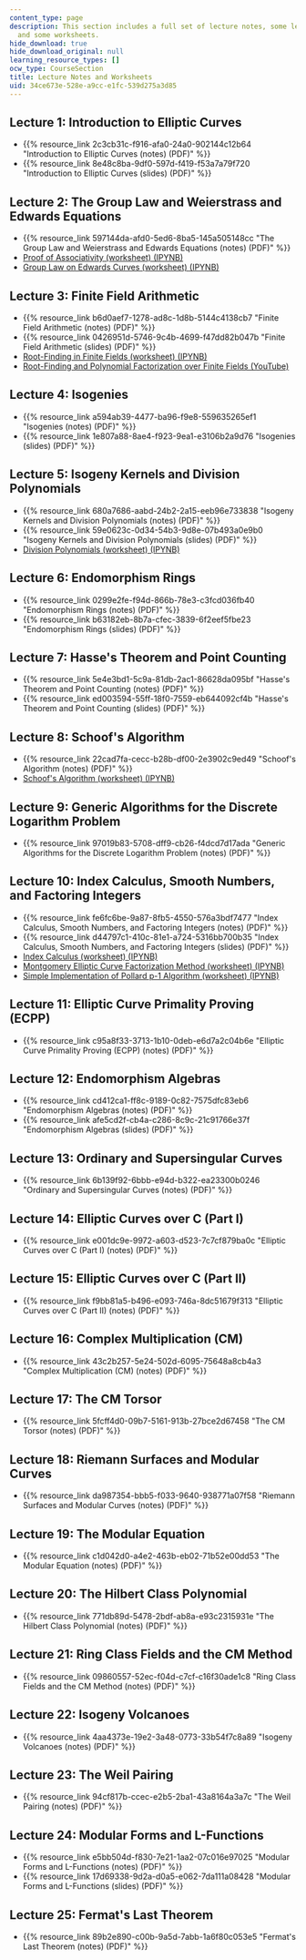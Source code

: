 ```yaml
---
content_type: page
description: This section includes a full set of lecture notes, some lecture slides,
  and some worksheets.
hide_download: true
hide_download_original: null
learning_resource_types: []
ocw_type: CourseSection
title: Lecture Notes and Worksheets
uid: 34ce673e-528e-a9cc-e1fc-539d275a3d85
---
```


Lecture 1: Introduction to Elliptic Curves
------------------------------------------

*   {{% resource_link 2c3cb31c-f916-afa0-24a0-902144c12b64 "Introduction to Elliptic Curves (notes) (PDF)" %}}
*   {{% resource_link 8e48c8ba-9df0-597d-f419-f53a7a79f720 "Introduction to Elliptic Curves (slides) (PDF)" %}}

Lecture 2: The Group Law and Weierstrass and Edwards Equations
--------------------------------------------------------------

*   {{% resource_link 597144da-afd0-5ed6-8ba5-145a505148cc "The Group Law and Weierstrass and Edwards Equations (notes) (PDF)" %}}
*   [Proof of Associativity (worksheet) (IPYNB)](https://cocalc.com/share/public_paths/a6a1c2b188bd61d94c3dd3bfd5aa73722e8bd38b)
*   [Group Law on Edwards Curves (worksheet) (IPYNB)](https://cocalc.com/share/public_paths/6431a9e6588e41bf035e04074b1d933b8c6d3dd0)

Lecture 3: Finite Field Arithmetic
----------------------------------

*   {{% resource_link b6d0aef7-1278-ad8c-1d8b-5144c4138cb7 "Finite Field Arithmetic (notes) (PDF)" %}}
*   {{% resource_link 0426951d-5746-9c4b-4699-f47dd82b047b "Finite Field Arithmetic (slides) (PDF)" %}}
*   [Root-Finding in Finite Fields (worksheet) (IPYNB)](https://cocalc.com/share/public_paths/9bdcdbf44b269761e90bfdadadbad84c03bd8f34)
*   [Root-Finding and Polynomial Factorization over Finite Fields (YouTube)](https://www.youtube.com/watch?v=HIiotVxxi8c&ab_channel=AndrewSutherland)

Lecture 4: Isogenies
--------------------

*   {{% resource_link a594ab39-4477-ba96-f9e8-559635265ef1 "Isogenies (notes) (PDF)" %}}
*   {{% resource_link 1e807a88-8ae4-f923-9ea1-e3106b2a9d76 "Isogenies (slides) (PDF)" %}}

Lecture 5: Isogeny Kernels and Division Polynomials
---------------------------------------------------

*   {{% resource_link 680a7686-aabd-24b2-2a15-eeb96e733838 "Isogeny Kernels and Division Polynomials (notes) (PDF)" %}}
*   {{% resource_link 59e0623c-0d34-54b3-9d8e-07b493a0e9b0 "Isogeny Kernels and Division Polynomials (slides) (PDF)" %}}
*   [Division Polynomials (worksheet) (IPYNB)](https://cocalc.com/share/public_paths/e6d875928c03c09d1c7c42b08c487d8c18a89054)

Lecture 6: Endomorphism Rings
-----------------------------

*   {{% resource_link 0299e2fe-f94d-866b-78e3-c3fcd036fb40 "Endomorphism Rings (notes) (PDF)" %}}
*   {{% resource_link b63182eb-8b7a-cfec-3839-6f2eef5fbe23 "Endomorphism Rings (slides) (PDF)" %}}

Lecture 7: Hasse's Theorem and Point Counting
---------------------------------------------

*   {{% resource_link 5e4e3bd1-5c9a-81db-2ac1-86628da095bf "Hasse's Theorem and Point Counting (notes) (PDF)" %}}
*   {{% resource_link ed003594-55ff-18f0-7559-eb644092cf4b "Hasse's Theorem and Point Counting (slides) (PDF)" %}}

Lecture 8: Schoof's Algorithm
-----------------------------

*   {{% resource_link 22cad7fa-cecc-b28b-df00-2e3902c9ed49 "Schoof's Algorithm (notes) (PDF)" %}}
*   [Schoof's Algorithm (worksheet) (IPYNB)](https://cocalc.com/share/public_paths/600832aafc89f1098d5415b39eec4fbaa63ccab1)

Lecture 9: Generic Algorithms for the Discrete Logarithm Problem
----------------------------------------------------------------

*   {{% resource_link 97019b83-5708-dff9-cb26-f4dcd7d17ada "Generic Algorithms for the Discrete Logarithm Problem (notes) (PDF)" %}}

Lecture 10: Index Calculus, Smooth Numbers, and Factoring Integers
------------------------------------------------------------------

*   {{% resource_link fe6fc6be-9a87-8fb5-4550-576a3bdf7477 "Index Calculus, Smooth Numbers, and Factoring Integers (notes) (PDF)" %}}
*   {{% resource_link d44797c1-410c-81e1-a724-5316bb700b35 "Index Calculus, Smooth Numbers, and Factoring Integers (slides) (PDF)" %}}
*   [Index Calculus (worksheet) (IPYNB)](https://cocalc.com/share/public_paths/222c89a54d1d6fce80f1ba7daa10ff2522af861e)
*   [Montgomery Elliptic Curve Factorization Method (worksheet) (IPYNB)](https://cocalc.com/share/public_paths/eb6864a672ce55b641f57b6ea6efdbe7596199a6)
*   [Simple Implementation of Pollard p-1 Algorithm (worksheet) (IPYNB)](https://cocalc.com/share/public_paths/ca3d2afaf7d5e747d3d292997f5b8f2fcc704c34)

Lecture 11: Elliptic Curve Primality Proving (ECPP)
---------------------------------------------------

*   {{% resource_link c95a8f33-3713-1b10-0deb-e6d7a2c04b6e "Elliptic Curve Primality Proving (ECPP) (notes) (PDF)" %}}

Lecture 12: Endomorphism Algebras
---------------------------------

*   {{% resource_link cd412ca1-ff8c-9189-0c82-7575dfc83eb6 "Endomorphism Algebras (notes) (PDF)" %}}
*   {{% resource_link afe5cd2f-cb4a-c286-8c9c-21c91766e37f "Endomorphism Algebras (slides) (PDF)" %}}

Lecture 13: Ordinary and Supersingular Curves
---------------------------------------------

*   {{% resource_link 6b139f92-6bbb-e94d-b322-ea23300b0246 "Ordinary and Supersingular Curves (notes) (PDF)" %}}

Lecture 14: Elliptic Curves over C (Part I)
-------------------------------------------

*   {{% resource_link e001dc9e-9972-a603-d523-7c7cf879ba0c "Elliptic Curves over C (Part I) (notes) (PDF)" %}}

Lecture 15: Elliptic Curves over C (Part II)
--------------------------------------------

*   {{% resource_link f9bb81a5-b496-e093-746a-8dc51679f313 "Elliptic Curves over C (Part II) (notes) (PDF)" %}}

Lecture 16: Complex Multiplication (CM)
---------------------------------------

*   {{% resource_link 43c2b257-5e24-502d-6095-75648a8cb4a3 "Complex Multiplication (CM) (notes) (PDF)" %}}

Lecture 17: The CM Torsor
-------------------------

*   {{% resource_link 5fcff4d0-09b7-5161-913b-27bce2d67458 "The CM Torsor (notes) (PDF)" %}}

Lecture 18: Riemann Surfaces and Modular Curves
-----------------------------------------------

*   {{% resource_link da987354-bbb5-f033-9640-938771a07f58 "Riemann Surfaces and Modular Curves (notes) (PDF)" %}}

Lecture 19: The Modular Equation
--------------------------------

*   {{% resource_link c1d042d0-a4e2-463b-eb02-71b52e00dd53 "The Modular Equation (notes) (PDF)" %}}

Lecture 20: The Hilbert Class Polynomial
----------------------------------------

*   {{% resource_link 771db89d-5478-2bdf-ab8a-e93c2315931e "The Hilbert Class Polynomial (notes) (PDF)" %}}

Lecture 21: Ring Class Fields and the CM Method
-----------------------------------------------

*   {{% resource_link 09860557-52ec-f04d-c7cf-c16f30ade1c8 "Ring Class Fields and the CM Method (notes) (PDF)" %}}

Lecture 22: Isogeny Volcanoes
-----------------------------

*   {{% resource_link 4aa4373e-19e2-3a48-0773-33b54f7c8a89 "Isogeny Volcanoes (notes) (PDF)" %}}

Lecture 23: The Weil Pairing
----------------------------

*   {{% resource_link 94cf817b-ccec-e2b5-2ba1-43a8164a3a7c "The Weil Pairing (notes) (PDF)" %}}

Lecture 24: Modular Forms and L-Functions
-----------------------------------------

*   {{% resource_link e5bb504d-f830-7e21-1aa2-07c016e97025 "Modular Forms and L-Functions (notes) (PDF)" %}}
*   {{% resource_link 17d69338-9d2a-d0a5-e062-7da111a08428 "Modular Forms and L-Functions (slides) (PDF)" %}}

Lecture 25: Fermat's Last Theorem
---------------------------------

*   {{% resource_link 89b2e890-c00b-9a5d-7abb-1a6f80c053e5 "Fermat's Last Theorem (notes) (PDF)" %}}
